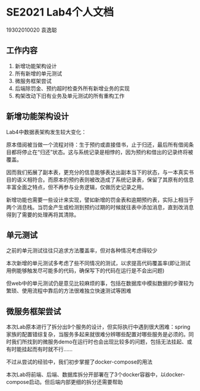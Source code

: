 # SE2021 Lab4个人文档

19302010020 袁逸聪

## 工作内容

1. 新增功能架构设计
2. 所有新增的单元测试
3. 微服务框架尝试
4. 后端除罚金、预约超时检查外所有新增业务的实现
5. 构架改动下旧有业务及单元测试的所有重构工作

## 新增功能架构设计

Lab4中数据表架构发生较大变化：

原本借阅被当做一个流程对待：生于预约或直接借书，止于归还，最后所有借阅条目都将停止在“归还”状态。这与系统记录是相悖的，因为预约和借出的记录终将被覆盖。

因而我们拓展了副本表，更充分的信息能够表达出副本当下的状态，与一本真实书目的语义相符合。而原本的预约表则被改造成了系统记录表，保留了其原有的信息丰富全面之特点，但不再参与业务逻辑，仅做历史记录之用。

新增功能也需要一些设计来实现，譬如新增的罚金表和逾期预约表，实际上相当于两个消息栈。当罚金产生或检测到预约过期的时候就往表中添加消息，直到改消息得到了需要的处理再将其清除。

## 单元测试

之前的单元测试往往只追求方法覆盖率，但对各种情况考虑得较少

本次新增的单元测试多考虑了些不同情况的测试，以求提高代码覆盖率(即让测试用例能够触发尽可能多的代码，确保写下的代码在运行是不会出问题)

但web中的单元测试仍是意见比较麻烦的事，包括在数据库中模拟数据的步骤较为繁琐、使用流程中靠后的方法很难独立快速测试等困难

## 微服务框架尝试

本次Lab原本进行了拆分出9个服务的设计，但实际执行中遇到很大困难：spring家族的配置错综复杂，当服务多起来就很难分辨哪些配置对哪些服务是必须的。同时我们所找到的微服务demo在运行时也会出现比较多的问题，包括无法挂起、或有时能挂起而有时就不行……

不过从尝试的经验中，我们初步掌握了docker-compose的用法

本次Lab将前端、后端、数据库拆分开部署在了3个docker容器中，以docker-compose启动。但后端内部更细的拆分还需要帮助